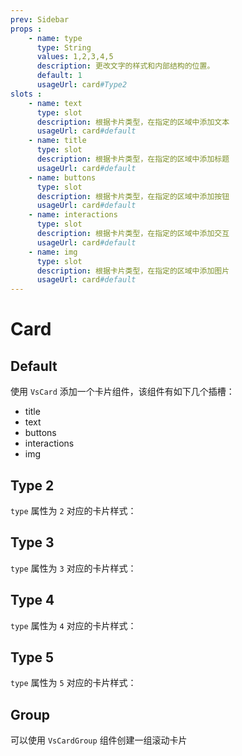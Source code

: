```yaml
---
prev: Sidebar
props : 
    - name: type
      type: String
      values: 1,2,3,4,5
      description: 更改文字的样式和内部结构的位置。
      default: 1
      usageUrl: card#Type2
slots : 
    - name: text
      type: slot
      description: 根据卡片类型，在指定的区域中添加文本
      usageUrl: card#default
    - name: title
      type: slot
      description: 根据卡片类型，在指定的区域中添加标题
      usageUrl: card#default
    - name: buttons
      type: slot
      description: 根据卡片类型，在指定的区域中添加按钮
      usageUrl: card#default
    - name: interactions
      type: slot
      description: 根据卡片类型，在指定的区域中添加交互
      usageUrl: card#default
    - name: img
      type: slot
      description: 根据卡片类型，在指定的区域中添加图片
      usageUrl: card#default
---
```


# Card

<card>

## Default

使用 `VsCard` 添加一个卡片组件，该组件有如下几个插槽：

- title
- text
- buttons
- interactions
- img

</card>

<card subtitle="Type2">

## Type 2

`type` 属性为 `2` 对应的卡片样式：

</card>

<card subtitle="Type3">

## Type 3

`type` 属性为 `3` 对应的卡片样式：


</card>

<card subtitle="Type4">

## Type 4

`type` 属性为 `4` 对应的卡片样式：

</card>

<card subtitle="Type5">

## Type 5

`type` 属性为 `5` 对应的卡片样式：

</card>

<card subtitle="Group">

## Group

可以使用 `VsCardGroup` 组件创建一组滚动卡片

</card>

<script setup>
import Api from "../../../../theme/global-components/template/API.tsx"
</script>

<Api/>